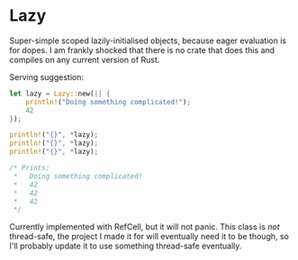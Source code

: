 # Lazy

Super-simple scoped lazily-initialised objects, because eager evaluation is for
dopes. I am frankly shocked that there is no crate that does this and compiles
on any current version of Rust.

Serving suggestion:

```rust
let lazy = Lazy::new(|| {
	println!("Doing something complicated!");
	42
});

println!("{}", *lazy);
println!("{}", *lazy);
println!("{}", *lazy);

/* Prints:
 *   Doing something complicated!
 *   42
 *   42
 *   42
 */
```

Currently implemented with RefCell, but it will not panic. This class is *not*
thread-safe, the project I made it for will eventually need it to be though,
so I'll probably update it to use something thread-safe eventually.
